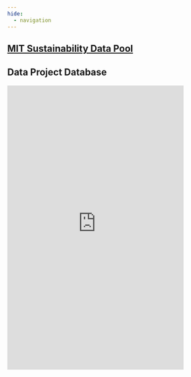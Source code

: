 ```yaml
---
hide:
  - navigation
---
```

## [MIT Sustainability Data Pool](https://datapool.mit.edu/)

## Data Project Database
<iframe src="https://docs.google.com/spreadsheets/d/e/2PACX-1vQiU0y4HujPrNThzLBcuF_ZvOV3rJQJpz-Rsqnv7sjOzIbLd2nIJuKAa0TQU1zFRg/pubhtml?gid=382398620&amp;single=true&amp;widget=false&amp;headers=false&amp;chrome=false" frameborder="0.1" width="80%" height="650"></iframe>
